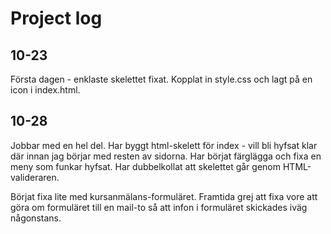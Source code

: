 # Project log

## 10-23
Första dagen - enklaste skelettet fixat. Kopplat in style.css och lagt på en icon i index.html.

## 10-28
Jobbar med en hel del. Har byggt html-skelett för index - vill bli hyfsat klar där innan jag börjar med resten av sidorna.
Har börjat färglägga och fixa en meny som funkar hyfsat.
Har dubbelkollat att skelettet går genom HTML-valideraren.

Börjat fixa lite med kursanmälans-formuläret. Framtida grej att fixa vore att göra om formuläret till en mail-to så att infon i formuläret skickades iväg någonstans.